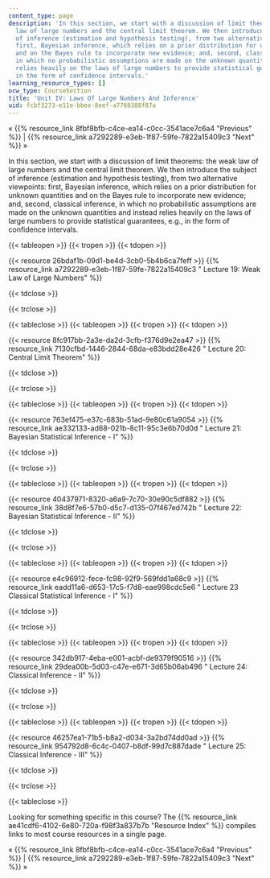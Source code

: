 ```yaml
---
content_type: page
description: 'In this section, we start with a discussion of limit theorems: the weak
  law of large numbers and the central limit theorem. We then introduce the subject
  of inference (estimation and hypothesis testing), from two alternative viewpoints:
  first, Bayesian inference, which relies on a prior distribution for unknown quantities
  and on the Bayes rule to incorporate new evidence; and, second, classical inference,
  in which no probabilistic assumptions are made on the unknown quantities and instead
  relies heavily on the laws of large numbers to provide statistical guarantees, e.g.,
  in the form of confidence intervals.'
learning_resource_types: []
ocw_type: CourseSection
title: 'Unit IV: Laws Of Large Numbers And Inference'
uid: fcbf3273-e11e-bbee-8eef-a7788388f87a
---
```


« {{% resource_link 8fbf8bfb-c4ce-ea14-c0cc-3541ace7c6a4 "Previous" %}} | {{% resource_link a7292289-e3eb-1f87-59fe-7822a15409c3 "Next" %}} »

In this section, we start with a discussion of limit theorems: the weak law of large numbers and the central limit theorem. We then introduce the subject of inference (estimation and hypothesis testing), from two alternative viewpoints: first, Bayesian inference, which relies on a prior distribution for unknown quantities and on the Bayes rule to incorporate new evidence; and, second, classical inference, in which no probabilistic assumptions are made on the unknown quantities and instead relies heavily on the laws of large numbers to provide statistical guarantees, e.g., in the form of confidence intervals.

{{< tableopen >}}
{{< tropen >}}
{{< tdopen >}}


{{< resource 26bdaf1b-09d1-be4d-3cb0-5b4b6ca7feff >}} {{% resource_link a7292289-e3eb-1f87-59fe-7822a15409c3 " Lecture 19: Weak Law of Large Numbers" %}}


{{< tdclose >}}

{{< trclose >}}

{{< tableclose >}}
{{< tableopen >}}
{{< tropen >}}
{{< tdopen >}}


{{< resource 8fc917bb-2a3e-da2d-3cfb-f376d9e2ea47 >}} {{% resource_link 7130cfbd-1446-2844-68da-e83bdd28e426 " Lecture 20: Central Limit Theorem" %}}


{{< tdclose >}}

{{< trclose >}}

{{< tableclose >}}
{{< tableopen >}}
{{< tropen >}}
{{< tdopen >}}


{{< resource 763ef475-e37c-683b-51ad-9e80c61a9054 >}} {{% resource_link ae332133-ad68-021b-8c11-95c3e6b70d0d " Lecture 21: Bayesian Statistical Inference - I" %}}


{{< tdclose >}}

{{< trclose >}}

{{< tableclose >}}
{{< tableopen >}}
{{< tropen >}}
{{< tdopen >}}


{{< resource 40437971-8320-a6a9-7c70-30e90c5df882 >}} {{% resource_link 38d8f7e6-57b0-d5c7-d135-07f467ed742b " Lecture 22: Bayesian Statistical Inference - II" %}}


{{< tdclose >}}

{{< trclose >}}

{{< tableclose >}}
{{< tableopen >}}
{{< tropen >}}
{{< tdopen >}}


{{< resource e4c96912-fece-fc98-92f9-569fdd1a68c9 >}} {{% resource_link eadd11a6-d653-17c5-f7d8-eae998cdc5e6 " Lecture 23 Classical Statistical Inference - I" %}}


{{< tdclose >}}

{{< trclose >}}

{{< tableclose >}}
{{< tableopen >}}
{{< tropen >}}
{{< tdopen >}}


{{< resource 342db917-4eba-e001-acbf-de9379f90516 >}} {{% resource_link 29dea00b-5d03-c47e-e671-3d65b06ab496 " Lecture 24: Classical Inference - II" %}}


{{< tdclose >}}

{{< trclose >}}

{{< tableclose >}}
{{< tableopen >}}
{{< tropen >}}
{{< tdopen >}}


{{< resource 46257ea1-71b5-b8a2-d034-3a2bd74dd0ad >}} {{% resource_link 954792d8-6c4c-0407-b8df-99d7c887dade " Lecture 25: Classical Inference - III" %}}


{{< tdclose >}}

{{< trclose >}}

{{< tableclose >}}

Looking for something specific in this course? The {{% resource_link ae41cdf6-4102-6e80-720a-f98f3a837b7b "Resource Index" %}} compiles links to most course resources in a single page.

« {{% resource_link 8fbf8bfb-c4ce-ea14-c0cc-3541ace7c6a4 "Previous" %}} | {{% resource_link a7292289-e3eb-1f87-59fe-7822a15409c3 "Next" %}} »